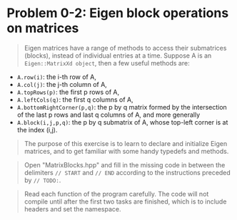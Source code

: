 # Problem 0-2: Eigen block operations on matrices

> Eigen matrices have a range of methods to access their submatrices (blocks), instead of individual entries at a time. Suppose A is an `Eigen::MatrixXd object`, then a few useful methods are:
* `A.row(i)`: the i-th row of A,
* `A.col(j)`: the j-th column of A,
* `A.topRows(p)`: the first p rows of A,
* `A.leftCols(q)`: the first q columns of A,
* `A.bottomRightCorner(p,q)`: the p by q matrix formed by the intersection of the last p rows and last q columns of A, and more generally
* `A.block(i,j,p,q)`: the p by q submatrix of A, whose top-left corner is at the index (i,j).

> The purpose of this exercise is to learn to declare and initialize Eigen matrices, and to get familiar with some handy typedefs and methods.

> Open "MatrixBlocks.hpp" and fill in the missing code in between the delimiters `// START` and `// END` according to the instructions preceded by `// TODO:`.

> Read each function of the program carefully. The code will not compile until after the first two tasks are finished, which is to include headers and set the namespace.
